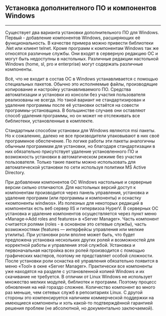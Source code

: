 ## Установка дополнителного ПО и компонентов Windows
***

Существует два варианта установки дополнительного ПО для Windows. Первый - добавление компонентов Windows, расширяющих её функциональность. В качестве примера можно привести библиотеки .Net или клиент telnet. Кроме программ к компонентам Windows так же относятся различные службы. Они входят в серверную редакцию ОС и могут быть недоступны в настольных. Различные редакции настольной Windows (home, sl, pro и enterprise) могут содержать различные компоненты.

Всё, что не входит в состав ОС в Windows устанавливается с помощью специальных пакетов. Обычно это исполняемые файлы, производящие копирование и настройку устанавливаемого ПО. Средства автоматизации и установки из консоли без участия пользователя реализованы не всегда. Но такой вариант не стандартизирован и удаление программы после её установки остаётся на совести программы-установщика. В большинстве случаев они оставляют способ удаления программы, но он может не отслеживать все библиотеки, установленные в комплекте.

Стандартным способом установки для Windows являются msi пакеты. Но к сожалению, далеко не все производители упаковывают в них своё программное обеспечение. По логике работы эти пакеты аналогичны обычным программам для установки, но благодаря стандартизации в них обязательно присутствует удаление установленного ПО и возможность установки в автоматическом режиме без участия пользователя. Только такие пакеты можно использовать для автоматической установки по сети используя политики MS Active Directory.

При добавлении компонентов ОС Windows настольные и серверные версии сильно отличаются. Для настольных версий доступ к компонентам производится через панель управления, установка и удаление программ (или программы и компоненты) и оснастку «компоненты windwos». Из полезных для некоторых редакций в компонентах есть веб сервер IIS и гипервизоа HyperV. В серверных ОС установка и удаление компонентов осуществляется  через пункт меню «Manage→Add roles and features» в «Server Manager». Часть компонент считается ролями (roles - в основном это сетевые службы), часть возможностями (features — интерфейсы управления или мелкие утилиты). При установки роли вполне может быть, что будет предложена установка нескольких других ролей и возможностей для корректной работы и управления этой службой. Установка и первоначальная настройка всех ролей производится с помощью графических мастеров, поэтому не представляет особой сложности. После установки роли оснастка её управления обязательно появится в меню «Tool» в окне «Server Manager». Практически все компоненты уже находятся на разделе с установленной копией Windows и их скачивание не требуется. В отличии от Linux Windows не использует множество мелких модулей, библиотек и программ. Поэтому процесс обновления на ней гораздо сложнее. Количество компонент во много раз меньше, чем сетевых служб в репозитариях Linux. С другой стороны это компенсируется наличием коммерческой поддержки на имеющиеся компоненты и хоть какой-то подтверждённой гарантией решения проблем (не абсолютной, но документально заключаемой).
